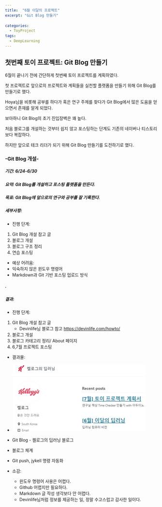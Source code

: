 ```yaml
---
title:  "6월 이달의 프로젝트"
excerpt: "Git Blog 만들기"

categories:
  - ToyProject
tags:
  - DeepLearning
---
```


## 첫번째 토이 프로젝트: Git Blog 만들기

 6월이 끝나기 전에 간단하게 첫번째 토이 프로젝트를 계획하였다.  

 첫 프로젝트로 앞으로의 프로젝트와 계획들을 실천할 플랫폼을 만들기 위해 Git Blog를 만들기로 했다.  

 Hoya님을 비롯해 공부를 하다가 혹은 연구 주제를 찾다가 Git Blog에서 많은 도움을 얻으면서 존재를 알게 되었다.  

 보아하니 Git Blog의 초기 진입장벽은 꽤 높다.  

 처음 블로그를 개설하는 것부터 쉽지 않고 포스팅하는 단계도 기존의 네이버나 티스토리보다 복잡하다.

 하지만 앞으로 테크 리더가 되기 위해 Git Blog 만들기를 도전하기로 했다.

### -Git Blog 개설-
##### 기간: 6/24-6/30

##### 요약: Git Blog를 개설하고 포스팅 플랫폼을 만든다.
##### 목표: Git Blog에 앞으로의 연구와 공부를 잘 기록한다.
##### 세부사항:  
* 진행 단계:  
1. Git Blog 개설 참고 글
2. 블로그 개설
3. 블로그 구조 정리
4. 연습 포스팅

* 예상 어려움:  
 * 익숙하지 않은 윈도우 명령어
 * Markdown과 Git 기반 포스팅 업로드 방식

##### .  

##### 결과:  

* 진행 단계:  

1. Git Blog 개설 참고 글
   * Devinlife님 블로그 참고 https://devinlife.com/howto/
2. 블로그 개설
3. 블로그 카테고리 정리/ About 페이지
4. 6,7월 프로젝트 포스팅

* 결과물:  
* ![블로그스샷](https://github.com/DMkelllog/dmkelllog.github.io/blob/master/assets/images/June.png?raw=true)
 * Git Blog - 켈로그의 딥러닝 블로그
 * 블로그 체계
 * Git push, jykell 명령 자동화

* 소감:
  * 윈도우 명령어 사용은 어렵다.
  * Github 어렵지만 필요하다.
  * Markdown 글 작성 생각보다 안 어렵다.
  * Devinlife님처럼 정보를 제공하는 일, 정말 수고스럽고 감사한 일이다.